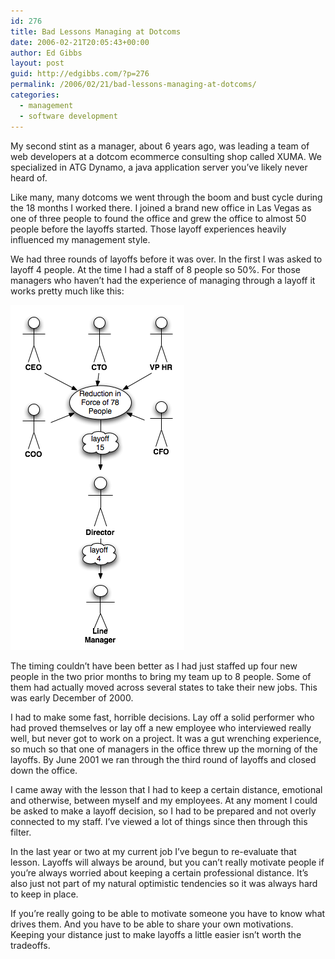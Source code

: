 ```yaml
---
id: 276
title: Bad Lessons Managing at Dotcoms
date: 2006-02-21T20:05:43+00:00
author: Ed Gibbs
layout: post
guid: http://edgibbs.com/?p=276
permalink: /2006/02/21/bad-lessons-managing-at-dotcoms/
categories:
  - management
  - software development
---
```

My second stint as a manager, about 6 years ago, was leading a team of web developers at a dotcom ecommerce consulting shop called XUMA. We specialized in ATG Dynamo, a java application server you&#8217;ve likely never heard of.

Like many, many dotcoms we went through the boom and bust cycle during the 18 months I worked there. I joined a brand new office in Las Vegas as one of three people to found the office and grew the office to almost 50 people before the layoffs started. Those layoff experiences heavily influenced my management style. 

We had three rounds of layoffs before it was over. In the first I was asked to layoff 4 people. At the time I had a staff of 8 people so 50%. For those managers who haven&#8217;t had the experience of managing through a layoff it works pretty much like this:

![](/images/layoff_diagram.png)

The timing couldn&#8217;t have been better as I had just staffed up four new people in the two prior months to bring my team up to 8 people. Some of them had actually moved across several states to take their new jobs. This was early December of 2000.

I had to make some fast, horrible decisions. Lay off a solid performer who had proved themselves or lay off a new employee who interviewed really well, but never got to work on a project. It was a gut wrenching experience, so much so that one of managers in the office threw up the morning of the layoffs. By June 2001 we ran through the third round of layoffs and closed down the office.

I came away with the lesson that I had to keep a certain distance, emotional and otherwise, between myself and my employees. At any moment I could be asked to make a layoff decision, so I had to be prepared and not overly connected to my staff. I&#8217;ve viewed a lot of things since then through this filter.

In the last year or two at my current job I&#8217;ve begun to re-evaluate that lesson. Layoffs will always be around, but you can&#8217;t really motivate people if you&#8217;re always worried about keeping a certain professional distance. It&#8217;s also just not part of my natural optimistic tendencies so it was always hard to keep in place. 

If you&#8217;re really going to be able to motivate someone you have to know what drives them. And you have to be able to share your own motivations. Keeping your distance just to make layoffs a little easier isn&#8217;t worth the tradeoffs.